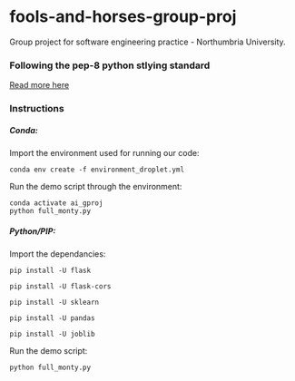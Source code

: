 # fools-and-horses-group-proj
Group project for software engineering practice - Northumbria University.

### Following the pep-8 python stlying standard
[Read more here](https://www.python.org/dev/peps/pep-0008/)

### Instructions

##### Conda:
Import the environment used for running our code:

`conda env create -f environment_droplet.yml`

Run the demo script through the environment:

```
conda activate ai_gproj
python full_monty.py
```

##### Python/PIP:
Import the dependancies:

`pip install -U flask`

`pip install -U flask-cors`

`pip install -U sklearn`

`pip install -U pandas`

`pip install -U joblib`

Run the demo script:

`python full_monty.py`
